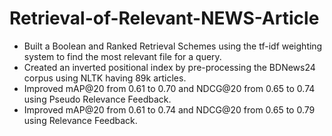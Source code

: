 # Retrieval-of-Relevant-NEWS-Article
- Built a Boolean and Ranked Retrieval Schemes using the tf-idf weighting system to find the most relevant file for a query.
- Created an inverted positional index by pre-processing the BDNews24 corpus using NLTK having 89k articles.
- Improved mAP@20 from 0.61 to 0.70 and NDCG@20 from 0.65 to 0.74 using Pseudo Relevance Feedback.
- Improved mAP@20 from 0.61 to 0.74 and NDCG@20 from 0.65 to 0.79 using Relevance Feedback.
